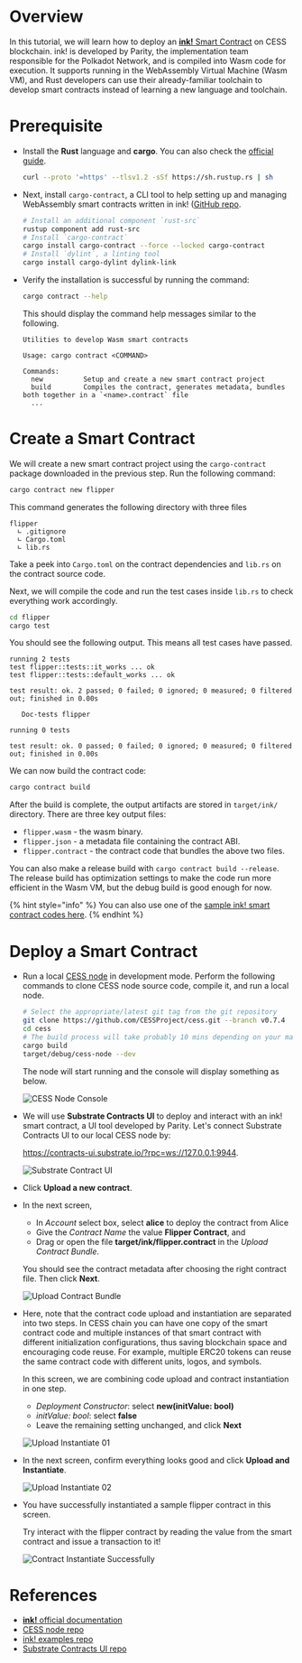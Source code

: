# Overview

In this tutorial, we will learn how to deploy an [**ink!** Smart Contract](https://use.ink/) on CESS blockchain. ink! is developed by Parity, the implementation team responsible for the Polkadot Network, and is compiled into Wasm code for execution. It supports running in the WebAssembly Virtual Machine (Wasm VM), and Rust developers can use their already-familiar toolchain to develop smart contracts instead of learning a new language and toolchain.

# Prerequisite

- Install the **Rust** language and **cargo**. You can also check the [official guide](https://www.rust-lang.org/tools/install).

   ```bash
   curl --proto '=https' --tlsv1.2 -sSf https://sh.rustup.rs | sh
   ```

- Next, install `cargo-contract`, a CLI tool to help setting up and managing WebAssembly smart contracts written in ink! ([GitHub repo](https://github.com/paritytech/cargo-contract).

   ```bash
   # Install an additional component `rust-src`
   rustup component add rust-src
   # Install `cargo-contract`
   cargo install cargo-contract --force --locked cargo-contract
   # Install `dylint`, a linting tool
   cargo install cargo-dylint dylink-link
   ```

- Verify the installation is successful by running the command:

   ```bash
   cargo contract --help
   ```

   This should display the command help messages similar to the following.

   ```
   Utilities to develop Wasm smart contracts

   Usage: cargo contract <COMMAND>

   Commands:
     new          Setup and create a new smart contract project
     build        Compiles the contract, generates metadata, bundles both together in a `<name>.contract` file
     ...
   ```

# Create a Smart Contract

We will create a new smart contract project using the `cargo-contract` package downloaded in the previous step. Run the following command:

```bash
cargo contract new flipper
```

This command generates the following directory with three files

```
flipper
  ∟ .gitignore
  ∟ Cargo.toml
  ∟ lib.rs
```

Take a peek into `Cargo.toml` on the contract dependencies and `lib.rs` on the contract source code.

Next, we will compile the code and run the test cases inside `lib.rs` to check everything work accordingly.

```bash
cd flipper
cargo test
```

You should see the following output. This means all test cases have passed.

```
running 2 tests
test flipper::tests::it_works ... ok
test flipper::tests::default_works ... ok

test result: ok. 2 passed; 0 failed; 0 ignored; 0 measured; 0 filtered out; finished in 0.00s

   Doc-tests flipper

running 0 tests

test result: ok. 0 passed; 0 failed; 0 ignored; 0 measured; 0 filtered out; finished in 0.00s
```

We can now build the contract code:

```bash
cargo contract build
```

After the build is complete, the output artifacts are stored in `target/ink/` directory. There are three key output files:

- `flipper.wasm` - the wasm binary.
- `flipper.json` - a metadata file containing the contract ABI.
- `flipper.contract` - the contract code that bundles the above two files.

You can also make a release build with `cargo contract build --release`. The release build has optimization settings to make the code run more efficient in the Wasm VM, but the debug build is good enough for now.

{% hint style="info" %}
You can also use one of the [sample ink! smart contract codes here](https://github.com/CESSProject/cess-course/tree/main/examples/ink).
{% endhint %}

# Deploy a Smart Contract

- Run a local [CESS node](https://github.com/CESSProject/cess) in development mode. Perform the following commands to clone CESS node source code, compile it, and run a local node.

   ```bash
   # Select the appropriate/latest git tag from the git repository
   git clone https://github.com/CESSProject/cess.git --branch v0.7.4
   cd cess
   # The build process will take probably 10 mins depending on your machine spec
   cargo build
   target/debug/cess-node --dev
   ```

   The node will start running and the console will display something as below.

   ![CESS Node Console](../../assets/developer/tutorials/deploy-sc-ink/cess-node.png)

- We will use **Substrate Contracts UI** to deploy and interact with an ink! smart contract, a UI tool developed by Parity. Let's connect Substrate Contracts UI to our local CESS node by:

   <https://contracts-ui.substrate.io/?rpc=ws://127.0.0.1:9944>.<br/>

   ![Substrate Contract UI](../../assets/developer/tutorials/deploy-sc-ink/substrate-contract-ui.png)

- Click **Upload a new contract**.

- In the next screen,
   - In *Account* select box, select **alice** to deploy the contract from Alice
   - Give the *Contract Name* the value **Flipper Contract**, and
   - Drag or open the file **target/ink/flipper.contract** in the *Upload Contract Bundle*.

   You should see the contract metadata after choosing the right contract file. Then click **Next**.<br/>

   ![Upload Contract Bundle](../../assets/developer/tutorials/deploy-sc-ink/upload-contract-bundle.png)

- Here, note that the contract code upload and instantiation are separated into two steps. In CESS chain you can have one copy of the smart contract code and multiple instances of that smart contract with different initialization configurations, thus saving blockchain space and encouraging code reuse. For example, multiple ERC20 tokens can reuse the same contract code with different units, logos, and symbols.

   In this screen, we are combining code upload and contract instantiation in one step.

   - *Deployment Constructor*: select **new(initValue: bool)**
   - *initValue: bool*: select **false**
   - Leave the remaining setting unchanged, and click **Next**<br/>

   ![Upload Instantiate 01](../../assets/developer/tutorials/deploy-sc-ink/upload-instantiate-01.png)

- In the next screen, confirm everything looks good and click **Upload and Instantiate**.<br/>

   ![Upload Instantiate 02](../../assets/developer/tutorials/deploy-sc-ink/upload-instantiate-02.png)

- You have successfully instantiated a sample flipper contract in this screen.

   Try interact with the flipper contract by reading the value from the smart contract and issue a transaction to it!<br/>

   ![Contract Instantiate Successfully](../../assets/developer/tutorials/deploy-sc-ink/instantiate-success.png)

# References

- [**ink!** official documentation](https://use.ink/)
- [CESS node repo](https://github.com/CESSProject/cess)
- [ink! examples repo](https://github.com/paritytech/ink-examples)
- [Substrate Contracts UI repo](https://github.com/paritytech/contracts-ui)
